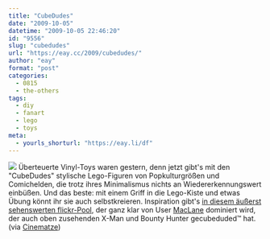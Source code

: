 ```yaml
---
title: "CubeDudes"
date: "2009-10-05"
datetime: "2009-10-05 22:46:20"
id: "9556"
slug: "cubedudes"
url: "https://eay.cc/2009/cubedudes/"
author: "eay"
format: "post"
categories:
  - 0815
  - the-others
tags:
  - diy
  - fanart
  - lego
  - toys
meta:
  - yourls_shorturl: "https://eay.li/df"
---
```


![](https://eay.cc/uploads/2009/cubedudes.jpg) Überteuerte Vinyl-Toys waren gestern, denn jetzt gibt's mit den "CubeDudes" stylische Lego-Figuren von Popkulturgrößen und Comichelden, die trotz ihres Minimalismus nichts an Wiedererkennungswert einbüßen. Und das beste: mit einem Griff in die Lego-Kiste und etwas Übung könnt ihr sie auch selbstkreieren. Inspiration gibt's [in diesem äußerst sehenswerten flickr-Pool](http://www.flickr.com/groups/1214232@N20/pool/), der ganz klar von User [MacLane](http://www.flickr.com/photos/27826007@N05/) dominiert wird, der auch oben zusehenden X-Man und Bounty Hunter gecubeduded™ hat. (via [Cinematze](http://www.cinematze.de/2009/10/02/cubedudes/))
